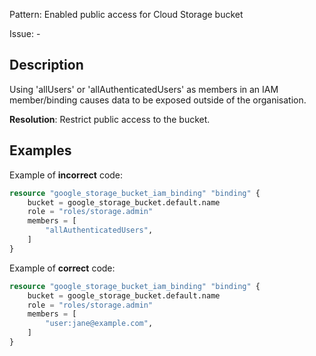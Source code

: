 Pattern: Enabled public access for Cloud Storage bucket

Issue: -

## Description

Using 'allUsers' or 'allAuthenticatedUsers' as members in an IAM member/binding causes data to be exposed outside of the organisation.

**Resolution**: Restrict public access to the bucket.

## Examples

Example of **incorrect** code:

```terraform
resource "google_storage_bucket_iam_binding" "binding" {
	bucket = google_storage_bucket.default.name
	role = "roles/storage.admin"
	members = [
		"allAuthenticatedUsers",
	]
}
```

Example of **correct** code:

```terraform
resource "google_storage_bucket_iam_binding" "binding" {
	bucket = google_storage_bucket.default.name
	role = "roles/storage.admin"
	members = [
		"user:jane@example.com",
	]
}
```